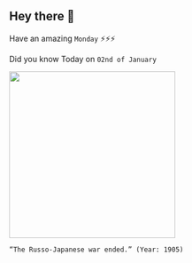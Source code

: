## Hey there 👋
Have an amazing `Monday` ⚡⚡⚡

Did you know Today on `02nd of January`
 
 [<img src="https://laststandonzombieisland.files.wordpress.com/2020/01/stossel-makarov-nogi-togo-the-sphere-jan-1905.jpg" width="300" />](http://en.wikipedia.org/wiki/Siege_of_Port_Arthur) 
 ```
“The Russo-Japanese war ended.” (Year: 1905)
```
